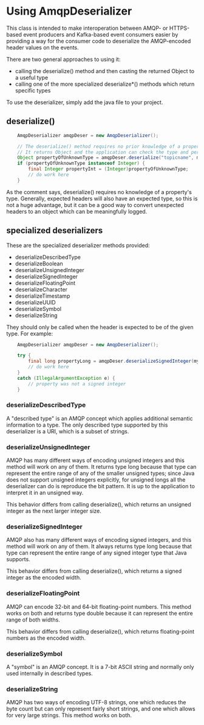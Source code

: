 # Using AmqpDeserializer

This class is intended to make interoperation between AMQP- or HTTPS-based event producers and Kafka-based
event consumers easier by providing a way for the consumer code to deserialize the AMQP-encoded header values
on the events.

There are two general approaches to using it:

* calling the deserialize() method and then casting the returned Object to a useful type
* calling one of the more specialized deserialize*() methods which return specific types

To use the deserializer, simply add the java file to your project.

## deserialize()

```java
    AmqpDeserializer amqpDeser = new AmqpDeserializer();

    // The deserialize() method requires no prior knowledge of a property's type.
    // It returns Object and the application can check the type and perform a cast later.
    Object propertyOfUnknownType = amqpDeser.deserialize("topicname", myHeader.value());
    if (propertyOfUnknownType instanceof Integer) {
        final Integer propertyInt = (Integer)propertyOfUnknownType;
        // do work here
    }
```

As the comment says, deserialize() requires no knowledge of a property's type. Generally, expected headers
will also have an expected type, so this is not a huge advantage, but it can be a good way to convert
unexpected headers to an object which can be meaningfully logged.

## specialized deserializers

These are the specialized deserializer methods provided:

* deserializeDescribedType
* deserializeBoolean
* deserializeUnsignedInteger
* deserializeSignedInteger
* deserializeFloatingPoint
* deserializeCharacter
* deserializeTimestamp
* deserializeUUID
* deserializeSymbol
* deserializeString

They should only be called when the header is expected to be of the given type. For example:

```java
    AmqpDeserializer amqpDeser = new AmqpDeserializer();

    try {
        final long propertyLong = amqpDeser.deserializeSignedInteger(myHeader.value());
        // do work here
    }
    catch (IllegalArgumentException e) {
        // property was not a signed integer
    }
```

### deserializeDescribedType

A "described type" is an AMQP concept which applies additional semantic information to a type. The only
described type supported by this deserializer is a URI, which is a subset of strings.

### deserializeUnsignedInteger

AMQP has many different ways of encoding unsigned integers and this method will work on any of them.
It returns type long because that type can represent the entire range of any of the smaller unsigned types;
since Java does not support unsigned integers explicitly, for unsigned longs all the deserializer can do is
reproduce the bit pattern. It is up to the application to interpret it in an unsigned way.

This behavior differs from calling deserialize(), which returns an unsigned integer as the next larger
integer size.

### deserializeSignedInteger

AMQP also has many different ways of encoding signed integers, and this method will work on any of them.
It always returns type long because that type can represent the entire range of any signed integer type that
Java supports.

This behavior differs from calling deserialize(), which returns a signed integer as the encoded width.

### deserializeFloatingPoint

AMQP can encode 32-bit and 64-bit floating-point numbers. This method works on both and returns type double
because it can represent the entire range of both widths.

This behavior differs from calling deserialize(), which returns floating-point numbers as the encoded width.

### deserializeSymbol

A "symbol" is an AMQP concept. It is a 7-bit ASCII string and normally only used internally in described types.

### deserializeString

AMQP has two ways of encoding UTF-8 strings, one which reduces the byte count but can only represent fairly
short strings, and one which allows for very large strings. This method works on both.

